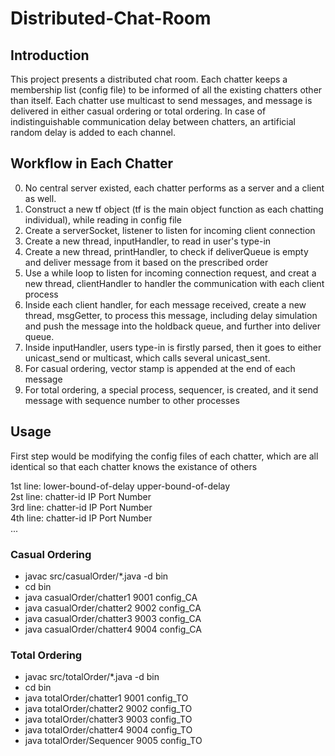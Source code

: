 # Distributed-Chat-Room

## Introduction

This project presents a distributed chat room. Each chatter keeps a membership list (config file) to be informed of all the existing chatters other than itself. Each chatter use multicast to send messages, and message is delivered in either casual ordering or total ordering. In case of indistinguishable communication delay between chatters, an artificial random delay is added to each channel. 

## Workflow in Each Chatter
0. No central server existed, each chatter performs as a server and a client as well.
1. Construct a new tf object (tf is the main object function as each chatting individual), while reading in config file
2. Create a serverSocket, listener to listen for incoming client connection
3. Create a new thread, inputHandler, to read in user's type-in
4. Create a new thread, printHandler, to check if deliverQueue is empty and deliver message from it based on the prescribed order
5. Use a while loop to listen for incoming connection request, and creat a new thread, clientHandler to handler the communication with
   each client process
6. Inside each client handler, for each message received, create a new thread, msgGetter, to process this message, including 
   delay simulation and push the message into the holdback queue, and further into deliver queue.
7. Inside inputHandler, users type-in is firstly parsed, then it goes to either unicast_send or multicast, which calls
   several unicast_sent.
8. For casual ordering, vector stamp is appended at the end of each message
9. For total ordering, a special process, sequencer, is created, and it send message with sequence number to other processes
		
## Usage

First step would be modifying the config files of each chatter, which are all identical so that each chatter knows the existance of others<br>
<div>
1st line: lower-bound-of-delay	upper-bound-of-delay<br>
2st line: chatter-id	IP	Port Number<br>
3rd line: chatter-id	IP	Port Number<br>
4th line: chatter-id	IP	Port Number<br>
... </div>

### Casual Ordering
- javac src/casualOrder/*.java -d bin
- cd bin
- java casualOrder/chatter1 9001 config_CA
- java casualOrder/chatter2 9002 config_CA
- java casualOrder/chatter3 9003 config_CA
- java casualOrder/chatter4 9004 config_CA
	
### Total Ordering
- javac src/totalOrder/*.java -d bin
- cd bin
- java totalOrder/chatter1 9001 config_TO
- java totalOrder/chatter2 9002 config_TO
- java totalOrder/chatter3 9003 config_TO
- java totalOrder/chatter4 9004 config_TO
- java totalOrder/Sequencer 9005 config_TO
	
